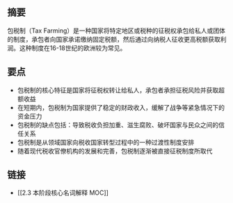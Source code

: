 ## 摘要
包税制（Tax Farming）是一种国家将特定地区或税种的征税权承包给私人或团体的制度，承包者向国家承诺缴纳固定税额，然后通过向纳税人征收更高税额获取利润。这种制度在16-18世纪的欧洲较为常见。

## 要点
- 包税制的核心特征是国家将征税权转让给私人，承包者承担征税风险并获取超额收益
- 在短期内，包税制为国家提供了稳定的财政收入，缓解了战争等紧急情况下的资金压力
- 包税制的缺点包括：导致税收负担加重、滋生腐败、破坏国家与民众之间的信任关系
- 包税制是从领域国家向税收国家转型过程中的一种过渡性制度安排
- 随着现代税收官僚机构的发展和完善，包税制逐渐被直接征税制度所取代

## 链接
- [[2.3 本阶段核心名词解释 MOC]]
